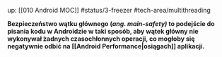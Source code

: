up: [[010 Android MOC]]
#status/3-freezer
#tech-area/multithreading

**Bezpieczeństwo wątku głównego (_ang. main-safety)_ to podejście do pisania kodu w Androidzie w taki sposób, aby wątek główny nie wykonywał żadnych czasochłonnych operacji, co mogłoby się negatywnie odbić na [[Android Performance|osiągach]] aplikacji.**